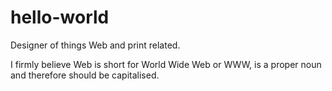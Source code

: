 # hello-world

Designer of things Web and print related.

I firmly believe Web is short for World Wide Web or WWW, is a proper noun and therefore should be capitalised.
